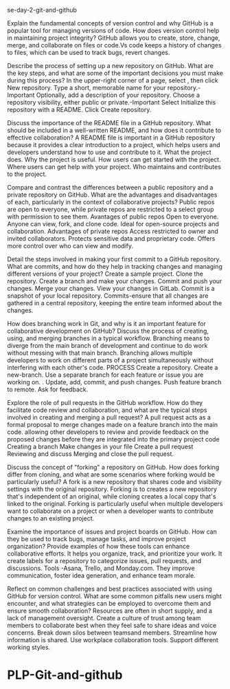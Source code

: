   se-day-2-git-and-github

Explain the fundamental concepts of version control and why GitHub is a popular tool for managing versions of code. How does version control help in maintaining project integrity?
GitHub allows you to create, store, change, merge, and collaborate on files or code.Vs code keeps a history of changes to files, which can be used to track bugs, revert changes.


Describe the process of setting up a new repository on GitHub. What are the key steps, and what are some of the important decisions you must make during this process?
In the upper-right corner of a page, select , then click New repository.
Type a short, memorable name for your repository.-Important 
Optionally, add a description of your repository.
Choose a repository visibility, either public or private.-Important
Select Initialize this repository with a README.
Click Create repository.


Discuss the importance of the README file in a GitHub repository. What should be included in a well-written README, and how does it contribute to effective collaboration?
A README file is important in a GitHub repository because it provides a clear introduction to a project, which helps users and developers understand how to use and contribute to it.
What the project does.
Why the project is useful.
How users can get started with the project.
Where users can get help with your project.
Who maintains and contributes to the project.

Compare and contrast the differences between a public repository and a private repository on GitHub. What are the advantages and disadvantages of each, particularly in the context of collaborative projects?
Public repos are open to everyone, while private repos are restricted to a select group with permission to see them.
Avantages of public repos
Open to everyone.
Anyone can view, fork, and clone code.
Ideal for open-source projects and collaboration.
Advantages of private repos
Access restricted to owner and invited collaborators.
Protects sensitive data and proprietary code.
Offers more control over who can view and modify.


Detail the steps involved in making your first commit to a GitHub repository. What are commits, and how do they help in tracking changes and managing different versions of your project?
Create a sample project.
Clone the repository.
Create a branch and make your changes.
Commit and push your changes.
Merge your changes.
View your changes in GitLab.
Commit is a snapshot of your local repository.
Commits-ensure that all changes are gathered in a central repository, keeping the entire team informed about the changes.


How does branching work in Git, and why is it an important feature for collaborative development on GitHub? Discuss the process of creating, using, and merging branches in a typical workflow.
Branching means to diverge from the main branch of development and continue to do work without messing with that main branch.
Branching allows multiple developers to work on different parts of a project simultaneously without interfering with each other's code.
PROCESS
Create a repository.
Create a new-branch. Use a separate branch for each feature or issue you are working on. .
Update, add, commit, and push changes.
Push feature branch to remote.
Ask for feedback.



Explore the role of pull requests in the GitHub workflow. How do they facilitate code review and collaboration, and what are the typical steps involved in creating and merging a pull request?
A pull request acts as a formal proposal to merge changes made on a feature branch into the main code.
allowing other developers to review and provide feedback on the proposed changes before they are integrated into the primary project code
Creating a branch
Make changes in your file
Create a pull request
Reviewing and discuss
Merging and close the pull request.

Discuss the concept of "forking" a repository on GitHub. How does forking differ from cloning, and what are some scenarios where forking would be particularly useful?
A fork is a new repository that shares code and visibility settings with the original repository.
Forking is to creates a new repository that's independent of an original, while cloning creates a local copy that's linked to the original.
Forking is particularly useful when multiple developers want to collaborate on a project or when a developer wants to contribute changes to an existing project.

Examine the importance of issues and project boards on GitHub. How can they be used to track bugs, manage tasks, and improve project organization? Provide examples of how these tools can enhance collaborative efforts.
It helps you organize, track, and prioritize your work.
It create labels for a repository to categorize issues, pull requests, and discussions.
Tools -Asana, Trello, and Monday.com.
They improve communication, foster idea generation, and enhance team morale.

 
Reflect on common challenges and best practices associated with using GitHub for version control. What are some common pitfalls new users might encounter, and what strategies can be employed to overcome them and ensure smooth collaboration?
Resources are often in short supply, and a lack of management oversight.
Create a culture of trust among team members to collaborate best when they feel safe to share ideas and voice concerns.
Break down silos between teamsand members.
Streamline how information is shared. 
Use workplace collaboration tools.
Support different working styles.

# PLP-Git-and-github
